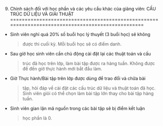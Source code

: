 9. Chính sách đối với học phần và các yêu cầu khác của giảng viên: CẤU TRÚC DỮ LIỆU VÀ GIẢI THUẬT
=================================================================================================

-   Sinh viên nghỉ quá 20% số buổi học lý thuyết (3 buổi học) sẽ không
    > được thi cuối kỳ. Mỗi buổi học sẽ có điểm danh.

-   Sau giờ học sinh viên cần chủ động cài đặt lại các thuật toán và cấu
    > trúc đã học trên lớp, làm bài tập được ra hàng tuần. Không được để
    > đến giờ thực hành mới bắt đầu làm.

-   Giờ Thực hành/Bài tập trên lớp được dùng để trao đổi và chữa bài
    > tập, hỏi đáp về cài đặt các cấu trúc dữ liệu và thuật toán đã học.
    > Sinh viên giỏi có thể chọn làm bài tập lớn thay cho bài tập hàng
    > tuần.

-   Sinh viên gian lận mã nguồn trong các bài tập sẽ bị điểm kết luận
    > học phần là 0.

